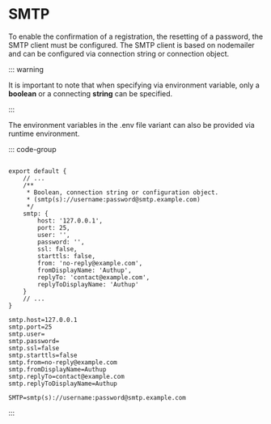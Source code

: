 # SMTP

To enable the confirmation of a registration, the resetting of a password, the SMTP client must be configured.
The SMTP client is based on nodemailer and can be configured via connection string or connection object.

::: warning

It is important to note that when specifying via environment variable,
only a **boolean** or a connecting **string** can be specified.

:::

The environment variables in the .env file variant can also be provided via runtime environment.


::: code-group

```typescript{4-19} [authup.api.ts]

export default {
    // ...
    /**
     * Boolean, connection string or configuration object. 
     * (smtp(s)://username:password@smtp.example.com)
     */
    smtp: {
        host: '127.0.0.1', 
        port: 25, 
        user: '', 
        password: '', 
        ssl: false, 
        starttls: false, 
        from: 'no-reply@example.com', 
        fromDisplayName: 'Authup', 
        replyTo: 'contact@example.com', 
        replyToDisplayName: 'Authup'
    }   
    // ...
}
```

```dotenv [authup.api.conf]
smtp.host=127.0.0.1
smtp.port=25
smtp.user=
smtp.password=
smtp.ssl=false
smtp.starttls=false
smtp.from=no-reply@example.com
smtp.fromDisplayName=Authup
smtp.replyTo=contact@example.com
smtp.replyToDisplayName=Authup
```

```.dotenv [.env]
SMTP=smtp(s)://username:password@smtp.example.com
```
:::
